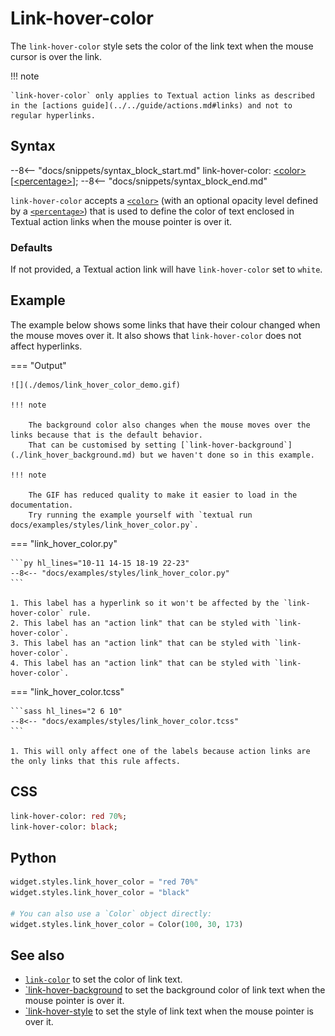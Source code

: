 # Link-hover-color

The `link-hover-color` style sets the color of the link text when the mouse cursor is over the link.

!!! note

    `link-hover-color` only applies to Textual action links as described in the [actions guide](../../guide/actions.md#links) and not to regular hyperlinks.

## Syntax

--8<-- "docs/snippets/syntax_block_start.md"
link-hover-color: <a href="../../css_types/color">&lt;color&gt;</a> [<a href="../../css_types/percentage">&lt;percentage&gt;</a>];
--8<-- "docs/snippets/syntax_block_end.md"

`link-hover-color` accepts a [`<color>`](../../css_types/color.md) (with an optional opacity level defined by a [`<percentage>`](../../css_types/percentage.md)) that is used to define the color of text enclosed in Textual action links when the mouse pointer is over it.

### Defaults

If not provided, a Textual action link will have `link-hover-color` set to `white`.

## Example

The example below shows some links that have their colour changed when the mouse moves over it.
It also shows that `link-hover-color` does not affect hyperlinks.

=== "Output"

    ![](./demos/link_hover_color_demo.gif)

    !!! note

        The background color also changes when the mouse moves over the links because that is the default behavior.
        That can be customised by setting [`link-hover-background`](./link_hover_background.md) but we haven't done so in this example.

    !!! note

        The GIF has reduced quality to make it easier to load in the documentation.
        Try running the example yourself with `textual run docs/examples/styles/link_hover_color.py`.

=== "link_hover_color.py"

    ```py hl_lines="10-11 14-15 18-19 22-23"
    --8<-- "docs/examples/styles/link_hover_color.py"
    ```

    1. This label has a hyperlink so it won't be affected by the `link-hover-color` rule.
    2. This label has an "action link" that can be styled with `link-hover-color`.
    3. This label has an "action link" that can be styled with `link-hover-color`.
    4. This label has an "action link" that can be styled with `link-hover-color`.

=== "link_hover_color.tcss"

    ```sass hl_lines="2 6 10"
    --8<-- "docs/examples/styles/link_hover_color.tcss"
    ```

    1. This will only affect one of the labels because action links are the only links that this rule affects.

## CSS

```sass
link-hover-color: red 70%;
link-hover-color: black;
```

## Python

```py
widget.styles.link_hover_color = "red 70%"
widget.styles.link_hover_color = "black"

# You can also use a `Color` object directly:
widget.styles.link_hover_color = Color(100, 30, 173)
```

## See also

 - [`link-color`](./link_color.md) to set the color of link text.
 - [`link-hover-background](./link_hover_background.md) to set the background color of link text when the mouse pointer is over it.
 - [`link-hover-style](./link_hover_style.md) to set the style of link text when the mouse pointer is over it.
